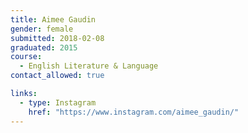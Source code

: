 ```yaml
---
title: Aimee Gaudin
gender: female
submitted: 2018-02-08
graduated: 2015
course:
  - English Literature & Language
contact_allowed: true

links:
  - type: Instagram
    href: "https://www.instagram.com/aimee_gaudin/"
---
```

